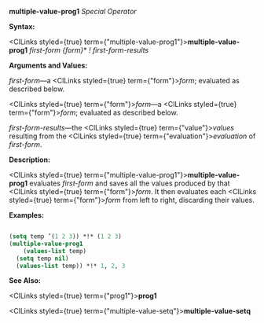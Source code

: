 **multiple-value-prog1** *Special Operator* 



**Syntax:** 



<ClLinks styled={true} term={"multiple-value-prog1"}><b>multiple-value-prog1</b></ClLinks> *first-form \{form\}*\* *! first-form-results* 



**Arguments and Values:** 



*first-form*—a <ClLinks styled={true} term={"form"}><i>form</i></ClLinks>; evaluated as described below. 



<ClLinks styled={true} term={"form"}><i>form</i></ClLinks>—a <ClLinks styled={true} term={"form"}><i>form</i></ClLinks>; evaluated as described below. 



*first-form-results*—the <ClLinks styled={true} term={"value"}><i>values</i></ClLinks> resulting from the <ClLinks styled={true} term={"evaluation"}><i>evaluation</i></ClLinks> of *first-form*. 



**Description:** 



<ClLinks styled={true} term={"multiple-value-prog1"}><b>multiple-value-prog1</b></ClLinks> evaluates *first-form* and saves all the values produced by that <ClLinks styled={true} term={"form"}><i>form</i></ClLinks>. It then evaluates each <ClLinks styled={true} term={"form"}><i>form</i></ClLinks> from left to right, discarding their values. 



**Examples:**
```lisp

(setq temp ’(1 2 3)) *!* (1 2 3) 
(multiple-value-prog1 
    (values-list temp) 
  (setq temp nil) 
  (values-list temp)) *!* 1, 2, 3 

```
**See Also:** 



<ClLinks styled={true} term={"prog1"}><b>prog1</b></ClLinks> 







 



 



<ClLinks styled={true} term={"multiple-value-setq"}><b>multiple-value-setq</b></ClLinks> 



